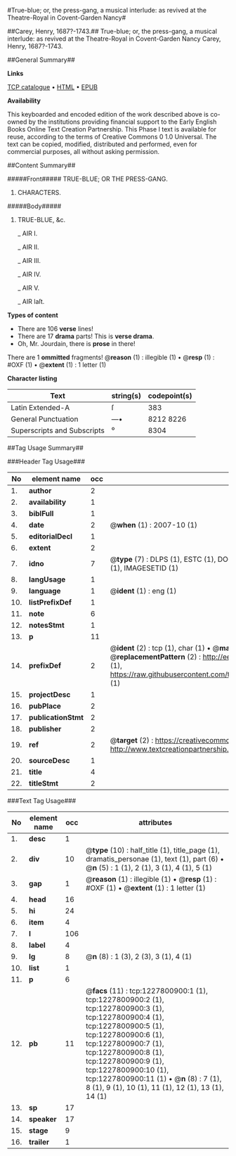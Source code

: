 #True-blue; or, the press-gang, a musical interlude: as revived at the Theatre-Royal in Covent-Garden Nancy#

##Carey, Henry, 1687?-1743.##
True-blue; or, the press-gang, a musical interlude: as revived at the Theatre-Royal in Covent-Garden
Nancy
Carey, Henry, 1687?-1743.

##General Summary##

**Links**

[TCP catalogue](http://www.ota.ox.ac.uk/tcp/)  • 
[HTML](http://tei.it.ox.ac.uk/tcp/Texts-HTML/free/004/004816880.html)  • 
[EPUB](http://tei.it.ox.ac.uk/tcp/Texts-EPUB/free/004/004816880.epub)

**Availability**

This keyboarded and encoded edition of the
	       work described above is co-owned by the institutions
	       providing financial support to the Early English Books
	       Online Text Creation Partnership. This Phase I text is
	       available for reuse, according to the terms of Creative
	       Commons 0 1.0 Universal. The text can be copied,
	       modified, distributed and performed, even for
	       commercial purposes, all without asking permission.


##Content Summary##

#####Front#####
TRUE-BLUE; OR THE PRESS-GANG.
1. CHARACTERS.

#####Body#####

1. TRUE-BLUE, &c.

    _ AIR I.

    _ AIR II.

    _ AIR III.

    _ AIR IV.

    _ AIR V.

    _ AIR laſt.

**Types of content**

  * There are 106 **verse** lines!
  * There are 17 **drama** parts! This is **verse drama**.
  * Oh, Mr. Jourdain, there is **prose** in there!

There are 1 **ommitted** fragments! 
 @__reason__ (1) : illegible (1)  •  @__resp__ (1) : #OXF (1)  •  @__extent__ (1) : 1 letter (1)

**Character listing**


|Text|string(s)|codepoint(s)|
|---|---|---|
|Latin Extended-A|ſ|383|
|General Punctuation|—•|8212 8226|
|Superscripts             and Subscripts|⁰|8304|

##Tag Usage Summary##

###Header Tag Usage###

|No|element name|occ|attributes|
|---|---|---|---|
|1.|__author__|2||
|2.|__availability__|1||
|3.|__biblFull__|1||
|4.|__date__|2| @__when__ (1) : 2007-10 (1)|
|5.|__editorialDecl__|1||
|6.|__extent__|2||
|7.|__idno__|7| @__type__ (7) : DLPS (1), ESTC (1), DOCNO (1), TCP (1), GALEDOCNO (1), CONTENTSET (1), IMAGESETID (1)|
|8.|__langUsage__|1||
|9.|__language__|1| @__ident__ (1) : eng (1)|
|10.|__listPrefixDef__|1||
|11.|__note__|6||
|12.|__notesStmt__|1||
|13.|__p__|11||
|14.|__prefixDef__|2| @__ident__ (2) : tcp (1), char (1)  •  @__matchPattern__ (2) : ([0-9\-]+):([0-9IVX]+) (1), (.+) (1)  •  @__replacementPattern__ (2) : http://eebo.chadwyck.com/downloadtiff?vid=$1&page=$2 (1), https://raw.githubusercontent.com/textcreationpartnership/Texts/master/tcpchars.xml#$1 (1)|
|15.|__projectDesc__|1||
|16.|__pubPlace__|2||
|17.|__publicationStmt__|2||
|18.|__publisher__|2||
|19.|__ref__|2| @__target__ (2) : https://creativecommons.org/publicdomain/zero/1.0/ (1), http://www.textcreationpartnership.org/docs/. (1)|
|20.|__sourceDesc__|1||
|21.|__title__|4||
|22.|__titleStmt__|2||


###Text Tag Usage###

|No|element name|occ|attributes|
|---|---|---|---|
|1.|__desc__|1||
|2.|__div__|10| @__type__ (10) : half_title (1), title_page (1), dramatis_personae (1), text (1), part (6)  •  @__n__ (5) : 1 (1), 2 (1), 3 (1), 4 (1), 5 (1)|
|3.|__gap__|1| @__reason__ (1) : illegible (1)  •  @__resp__ (1) : #OXF (1)  •  @__extent__ (1) : 1 letter (1)|
|4.|__head__|16||
|5.|__hi__|24||
|6.|__item__|4||
|7.|__l__|106||
|8.|__label__|4||
|9.|__lg__|8| @__n__ (8) : 1 (3), 2 (3), 3 (1), 4 (1)|
|10.|__list__|1||
|11.|__p__|6||
|12.|__pb__|11| @__facs__ (11) : tcp:1227800900:1 (1), tcp:1227800900:2 (1), tcp:1227800900:3 (1), tcp:1227800900:4 (1), tcp:1227800900:5 (1), tcp:1227800900:6 (1), tcp:1227800900:7 (1), tcp:1227800900:8 (1), tcp:1227800900:9 (1), tcp:1227800900:10 (1), tcp:1227800900:11 (1)  •  @__n__ (8) : 7 (1), 8 (1), 9 (1), 10 (1), 11 (1), 12 (1), 13 (1), 14 (1)|
|13.|__sp__|17||
|14.|__speaker__|17||
|15.|__stage__|9||
|16.|__trailer__|1||
